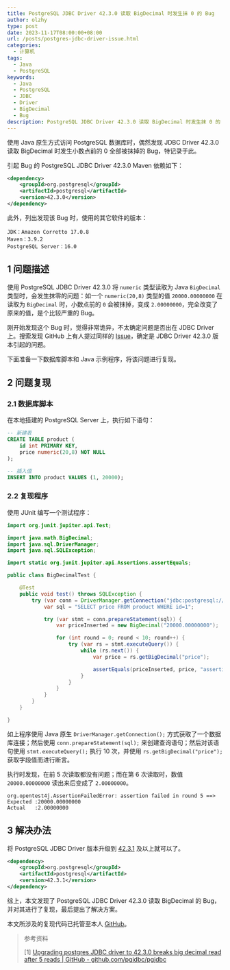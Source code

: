 ```yaml
---
title: PostgreSQL JDBC Driver 42.3.0 读取 BigDecimal 时发生抹 0 的 Bug
author: olzhy
type: post
date: 2023-11-17T08:00:00+08:00
url: /posts/postgres-jdbc-driver-issue.html
categories:
  - 计算机
tags:
  - Java
  - PostgreSQL
keywords:
  - Java
  - PostgreSQL
  - JDBC
  - Driver
  - BigDecimal
  - Bug
description: PostgreSQL JDBC Driver 42.3.0 读取 BigDecimal 时发生抹 0 的 Bug。
---
```


使用 Java 原生方式访问 PostgreSQL 数据库时，偶然发现 JDBC Driver 42.3.0 读取 BigDecimal 时发生小数点前的 0 全部被抹掉的 Bug，特记录于此。

引起 Bug 的 PostgreSQL JDBC Driver 42.3.0 Maven 依赖如下：

```xml
<dependency>
    <groupId>org.postgresql</groupId>
    <artifactId>postgresql</artifactId>
    <version>42.3.0</version>
</dependency>
```

此外，列出发现该 Bug 时，使用的其它软件的版本：

```text
JDK：Amazon Corretto 17.0.8
Maven：3.9.2
PostgreSQL Server：16.0
```

## 1 问题描述

使用 PostgreSQL JDBC Driver 42.3.0 将 `numeric` 类型读取为 Java `BigDecimal` 类型时，会发生抹零的问题：如一个 `numeric(20,8)` 类型的值 `20000.00000000` 在读取为 `BigDecimal` 时，小数点前的 `0` 会被抹掉，变成 `2.00000000`，完全改变了原来的值，是个比较严重的 Bug。

刚开始发现这个 Bug 时，觉得非常诡异，不太确定问题是否出在 JDBC Driver 上。搜索发现 GitHub 上有人提过同样的 [Issue](https://github.com/pgjdbc/pgjdbc/issues/2326)，确定是 JDBC Driver 42.3.0 版本引起的问题。

下面准备一下数据库脚本和 Java 示例程序，将该问题进行复现。

## 2 问题复现

### 2.1 数据库脚本

在本地搭建的 PostgreSQL Server 上，执行如下语句：

```sql
-- 新建表
CREATE TABLE product (
    id int PRIMARY KEY,
    price numeric(20,8) NOT NULL
);

-- 插入值
INSERT INTO product VALUES (1, 20000);
```

### 2.2 复现程序

使用 JUnit 编写一个测试程序：

```java
import org.junit.jupiter.api.Test;

import java.math.BigDecimal;
import java.sql.DriverManager;
import java.sql.SQLException;

import static org.junit.jupiter.api.Assertions.assertEquals;

public class BigDecimalTest {

    @Test
    public void test() throws SQLException {
        try (var conn = DriverManager.getConnection("jdbc:postgresql://localhost:5432/test", "postgres", "postgres")) {
            var sql = "SELECT price FROM product WHERE id=1";

            try (var stmt = conn.prepareStatement(sql)) {
                var priceInserted = new BigDecimal("20000.00000000");

                for (int round = 0; round < 10; round++) {
                    try (var rs = stmt.executeQuery()) {
                        while (rs.next()) {
                            var price = rs.getBigDecimal("price");

                            assertEquals(priceInserted, price, "assertion failed in round " + round);
                        }
                    }
                }
            }
        }
    }

}
```

如上程序使用 Java 原生 `DriverManager.getConnection();` 方式获取了一个数据库连接；然后使用 `conn.prepareStatement(sql);` 来创建查询语句；然后对该语句使用 `stmt.executeQuery();` 执行 10 次，并使用 `rs.getBigDecimal("price");` 获取字段值而进行断言。

执行时发现，在前 5 次读取都没有问题；而在第 6 次读取时，数值 `20000.00000000` 读出来后变成了 `2.00000000`。

```text
org.opentest4j.AssertionFailedError: assertion failed in round 5 ==>
Expected :20000.00000000
Actual   :2.00000000
```

## 3 解决办法

将 PostgreSQL JDBC Driver 版本升级到 [42.3.1](https://mvnrepository.com/artifact/org.postgresql/postgresql) 及以上就可以了。

```xml
<dependency>
    <groupId>org.postgresql</groupId>
    <artifactId>postgresql</artifactId>
    <version>42.3.1</version>
</dependency>
```

综上，本文发现了 PostgreSQL JDBC Driver 42.3.0 读取 BigDecimal 的 Bug，并对其进行了复现，最后提出了解决方案。

本文所涉及的复现代码已托管至本人 [GitHub](https://github.com/olzhy/java-exercises/blob/main/postgres-jdbc-issue-reproducer/src/test/java/BigDecimalTest.java)。

> 参考资料
>
> [1] [Upgrading postgres JDBC driver to 42.3.0 breaks big decimal read after 5 reads | GitHub - github.com/pgjdbc/pgjdbc](https://github.com/pgjdbc/pgjdbc/issues/2326)
